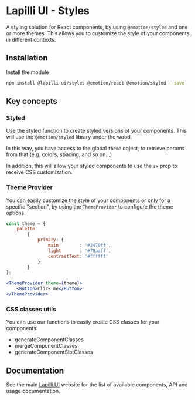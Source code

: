 # Lapilli UI - Styles

A styling solution for React components, by using `@emotion/styled` and one or more themes.
This allows you to customize the style of your components in different contexts.

## Installation

Install the module

```sh
npm install @lapilli-ui/styles @emotion/react @emotion/styled --save
```

## Key concepts

### Styled

Use the styled function to create styled versions of your components.
This will use the `@emotion/styled` library under the wood.

In this way, you have access to the global `theme` object, to retrieve params from that (e.g. colors, spacing, and so on...)

In addition, this will allow your styled components to use the `sx` prop to receive CSS customization.

### Theme Provider

You can easily customize the style of your components or only for a specific "section", by using the `ThemeProvider` to configure the theme options.

```jsx
const theme = {
	palette:
		{
			primary: {
				main        : '#2470ff',
				light       : '#70aaff',
				contrastText: '#ffffff'
			}
		}
};

<ThemeProvider theme={theme}>
	<Button>Click me</Button>
</ThemeProvider>
```

### CSS classes utils

You can use our functions to easily create CSS classes for your components:
- generateComponentClasses
- mergeComponentClasses
- generateComponentSlotClasses

## Documentation

See the main [Lapilli UI](https://lapilli.yithemes.com) website for the list of available components, API and usage documentation.